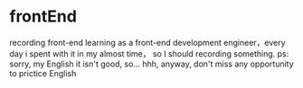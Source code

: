 # frontEnd
recording front-end learning
as a front-end development engineer，every day i spent with it in my almost time， so I should recording something.  ps: sorry, my English it isn't good, so... hhh, anyway, don't miss any opportunity to prictice English

